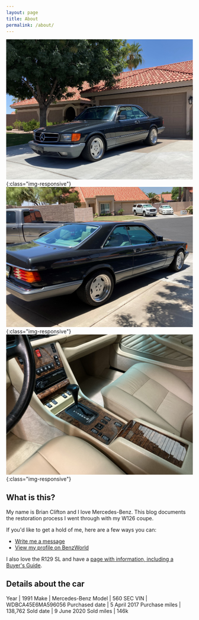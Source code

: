 ```yaml
---
layout: page
title: About
permalink: /about/
---
```


![front](/i/91-560-sec-5.jpg){:class="img-responsive"}
![back](/i/91-560-sec-6.jpg){:class="img-responsive"}
![interior](/i/91-560-sec-7.jpg){:class="img-responsive"}

## What is this?

My name is Brian Clifton and I love Mercedes-Benz. This blog documents the restoration process I went through with my W126 coupe.

If you'd like to get a hold of me, here are a few ways you can:
- [Write me a message](https://clifton.io/about/)
- [View my profile on BenzWorld](https://www.benzworld.org/members/bsclifton.130903/)

I also love the R129 SL and have a [page with information, including a Buyer's Guide](https://mb.clifton.io/r129/).


## Details about the car

Year | 1991
Make | Mercedes-Benz
Model | 560 SEC
VIN | WDBCA45E6MA596056
Purchased date | 5 April 2017
Purchase miles | 138,762
Sold date | 9 June 2020
Sold miles | 146k
